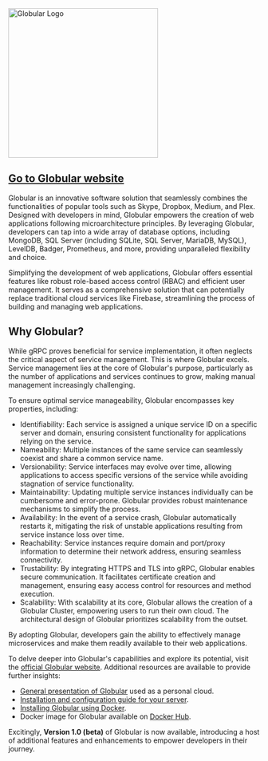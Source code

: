 
<img src="https://globular.io/images/globular_logo.svg" alt="Globular Logo" width="300">

## [Go to Globular website](https://globular.io)

Globular is an innovative software solution that seamlessly combines the functionalities of popular tools such as Skype, Dropbox, Medium, and Plex. Designed with developers in mind, Globular empowers the creation of web applications following microarchitecture principles. By leveraging Globular, developers can tap into a wide array of database options, including MongoDB, SQL Server (including SQLite, SQL Server, MariaDB, MySQL), LevelDB, Badger, Prometheus, and more, providing unparalleled flexibility and choice.

Simplifying the development of web applications, Globular offers essential features like robust role-based access control (RBAC) and efficient user management. It serves as a comprehensive solution that can potentially replace traditional cloud services like Firebase, streamlining the process of building and managing web applications.

## Why Globular?

While gRPC proves beneficial for service implementation, it often neglects the critical aspect of service management. This is where Globular excels. Service management lies at the core of Globular's purpose, particularly as the number of applications and services continues to grow, making manual management increasingly challenging.

To ensure optimal service manageability, Globular encompasses key properties, including:

- Identifiability: Each service is assigned a unique service ID on a specific server and domain, ensuring consistent functionality for applications relying on the service.
- Nameability: Multiple instances of the same service can seamlessly coexist and share a common service name.
- Versionability: Service interfaces may evolve over time, allowing applications to access specific versions of the service while avoiding stagnation of service functionality.
- Maintainability: Updating multiple service instances individually can be cumbersome and error-prone. Globular provides robust maintenance mechanisms to simplify the process.
- Availability: In the event of a service crash, Globular automatically restarts it, mitigating the risk of unstable applications resulting from service instance loss over time.
- Reachability: Service instances require domain and port/proxy information to determine their network address, ensuring seamless connectivity.
- Trustability: By integrating HTTPS and TLS into gRPC, Globular enables secure communication. It facilitates certificate creation and management, ensuring easy access control for resources and method execution.
- Scalability: With scalability at its core, Globular allows the creation of a Globular Cluster, empowering users to run their own cloud. The architectural design of Globular prioritizes scalability from the outset.

By adopting Globular, developers gain the ability to effectively manage microservices and make them readily available to their web applications.

To delve deeper into Globular's capabilities and explore its potential, visit the [official Globular website](https://globular.io). Additional resources are available to provide further insights:

- [General presentation of Globular](https://medium.com/@dave.courtois60/here-comes-globular-5dee34eb52f8) used as a personal cloud.
- [Installation and configuration guide for your server](https://medium.com/@dave.courtois60/in-this-article-i-will-guide-you-through-the-installation-and-configuration-of-your-personal-cloud-f8bdce33d33a).
- [Installing Globular using Docker](https://medium.com/@dave.courtois60/installing-globular-using-docker-fabd4f96b095).
- Docker image for Globular available on [Docker Hub](https://hub.docker.com/r/globular/globular).

Excitingly, **Version 1.0 (beta)** of Globular is now available, introducing a host of additional features and enhancements to empower developers in their journey.
